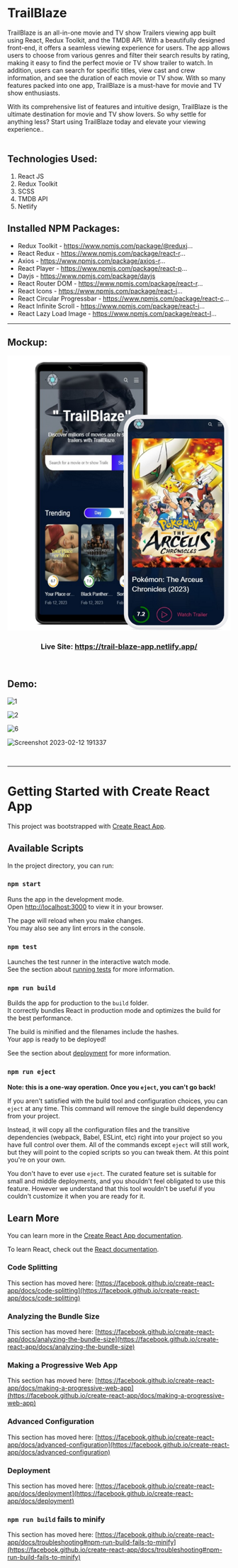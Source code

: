 # TrailBlaze

TrailBlaze is an all-in-one movie and TV show Trailers viewing app built using React, Redux Toolkit, and the TMDB API. With a beautifully designed front-end, it offers a seamless viewing experience for users. The app allows users to choose from various genres and filter their search results by rating, making it easy to find the perfect movie or TV show trailer to watch. In addition, users can search for specific titles, view cast and crew information, and see the duration of each movie or TV show. With so many features packed into one app, TrailBlaze is a must-have for movie and TV show enthusiasts.

With its comprehensive list of features and intuitive design, TrailBlaze is the ultimate destination for movie and TV show lovers. So why settle for anything less? Start using TrailBlaze today and elevate your viewing experience..
<br>
<br>
## Technologies Used:

1) React JS
2) Redux Toolkit
3) SCSS
4) TMDB API
5) Netlify

## Installed NPM Packages:


- Redux Toolkit - https://www.npmjs.com/package/@reduxj...
- React Redux - https://www.npmjs.com/package/react-r...
- Axios - https://www.npmjs.com/package/axios-r...
- React Player - https://www.npmjs.com/package/react-p...
- Dayjs - https://www.npmjs.com/package/dayjs
- React Router DOM - https://www.npmjs.com/package/react-r...
- React Icons - https://www.npmjs.com/package/react-i...
- React Circular Progressbar - https://www.npmjs.com/package/react-c...
- React Infinite Scroll - https://www.npmjs.com/package/react-i...
- React Lazy Load Image - https://www.npmjs.com/package/react-l...

<hr>

## Mockup:

<p align="center">
  <img src="Untitled design.png"/>
</p>


### <p align="center"> Live Site: https://trail-blaze-app.netlify.app/ </p>
<br>

## Demo:
![1](https://user-images.githubusercontent.com/92919173/218314586-b4a6cd51-72e9-4c5d-83bf-66b615c0fce4.jpg)


![2](https://user-images.githubusercontent.com/92919173/218314599-43bca0b2-593f-4c0f-a5df-89d11ddbe042.jpg)

![6](https://user-images.githubusercontent.com/92919173/218314612-b519edb3-c2c0-43cc-a8ce-3b0103e12834.jpg)

![Screenshot 2023-02-12 191337](https://user-images.githubusercontent.com/92919173/218314682-916371ca-fae1-4a9a-a5b2-569f8c202975.jpg)



<br>
<hr>

# Getting Started with Create React App

This project was bootstrapped with [Create React App](https://github.com/facebook/create-react-app).

## Available Scripts

In the project directory, you can run:

### `npm start`

Runs the app in the development mode.\
Open [http://localhost:3000](http://localhost:3000) to view it in your browser.

The page will reload when you make changes.\
You may also see any lint errors in the console.

### `npm test`

Launches the test runner in the interactive watch mode.\
See the section about [running tests](https://facebook.github.io/create-react-app/docs/running-tests) for more information.

### `npm run build`

Builds the app for production to the `build` folder.\
It correctly bundles React in production mode and optimizes the build for the best performance.

The build is minified and the filenames include the hashes.\
Your app is ready to be deployed!

See the section about [deployment](https://facebook.github.io/create-react-app/docs/deployment) for more information.

### `npm run eject`

**Note: this is a one-way operation. Once you `eject`, you can't go back!**

If you aren't satisfied with the build tool and configuration choices, you can `eject` at any time. This command will remove the single build dependency from your project.

Instead, it will copy all the configuration files and the transitive dependencies (webpack, Babel, ESLint, etc) right into your project so you have full control over them. All of the commands except `eject` will still work, but they will point to the copied scripts so you can tweak them. At this point you're on your own.

You don't have to ever use `eject`. The curated feature set is suitable for small and middle deployments, and you shouldn't feel obligated to use this feature. However we understand that this tool wouldn't be useful if you couldn't customize it when you are ready for it.

## Learn More

You can learn more in the [Create React App documentation](https://facebook.github.io/create-react-app/docs/getting-started).

To learn React, check out the [React documentation](https://reactjs.org/).

### Code Splitting

This section has moved here: [https://facebook.github.io/create-react-app/docs/code-splitting](https://facebook.github.io/create-react-app/docs/code-splitting)

### Analyzing the Bundle Size

This section has moved here: [https://facebook.github.io/create-react-app/docs/analyzing-the-bundle-size](https://facebook.github.io/create-react-app/docs/analyzing-the-bundle-size)

### Making a Progressive Web App

This section has moved here: [https://facebook.github.io/create-react-app/docs/making-a-progressive-web-app](https://facebook.github.io/create-react-app/docs/making-a-progressive-web-app)

### Advanced Configuration

This section has moved here: [https://facebook.github.io/create-react-app/docs/advanced-configuration](https://facebook.github.io/create-react-app/docs/advanced-configuration)

### Deployment

This section has moved here: [https://facebook.github.io/create-react-app/docs/deployment](https://facebook.github.io/create-react-app/docs/deployment)

### `npm run build` fails to minify

This section has moved here: [https://facebook.github.io/create-react-app/docs/troubleshooting#npm-run-build-fails-to-minify](https://facebook.github.io/create-react-app/docs/troubleshooting#npm-run-build-fails-to-minify)

